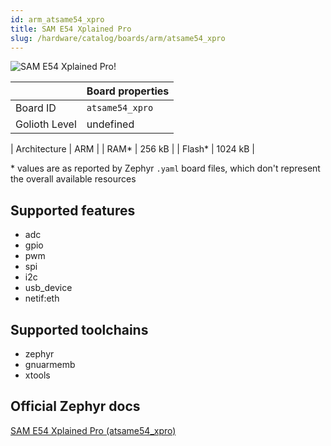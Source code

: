```yaml
---
id: arm_atsame54_xpro
title: SAM E54 Xplained Pro
slug: /hardware/catalog/boards/arm/atsame54_xpro
---
```


[//]: # (This is an auto-generated file, do not edit! Changes to it will be lost upon re-generation)

![SAM E54 Xplained Pro!](/img/boards/arm/atsame54_xpro.png "SAM E54 Xplained Pro")

|                | Board properties     |
| -------------  | -------------------- |
| Board ID       | `atsame54_xpro` |
| Golioth Level  | undefined       |

| Architecture   | ARM |
| RAM*           | 256 kB |
| Flash*         | 1024 kB |

\* values are as reported by Zephyr `.yaml` board files, which don't represent the overall available resources



## Supported features

* adc
* gpio
* pwm
* spi
* i2c
* usb_device
* netif:eth

## Supported toolchains

* zephyr
* gnuarmemb
* xtools

## Official Zephyr docs

[SAM E54 Xplained Pro (atsame54_xpro)](https://docs.zephyrproject.org/latest/boards/arm/atsame54_xpro/doc/index.html)
